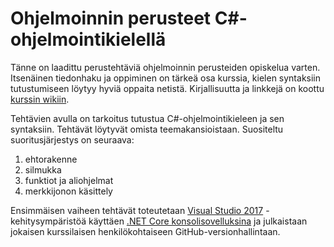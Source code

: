 # Ohjelmoinnin perusteet C#-ohjelmointikielellä

Tänne on laadittu perustehtäviä ohjelmoinnin perusteiden opiskelua varten. Itsenäinen tiedonhaku ja oppiminen on tärkeä osa kurssia, kielen syntaksiin tutustumiseen löytyy hyviä oppaita netistä. Kirjallisuutta ja linkkejä on koottu [kurssin wikiin](https://github.com/ekoodi/ekoodi-2/wiki/Ohjelmoinnin-perusteet). 

Tehtävien avulla on tarkoitus tutustua C#-ohjelmointikieleen ja sen syntaksiin. Tehtävät löytyvät omista teemakansioistaan.
Suositeltu suoritusjärjestys on seuraava:

1. ehtorakenne
2. silmukka
3. funktiot ja aliohjelmat
4. merkkijonon käsittely

Ensimmäisen vaiheen tehtävät toteutetaan [Visual Studio 2017](https://www.visualstudio.com/vs/) -kehitysympäristöä käyttäen [.NET Core konsolisovelluksina](https://docs.microsoft.com/en-us/dotnet/core/tutorials/with-visual-studio) ja julkaistaan jokaisen kurssilaisen henkilökohtaiseen GitHub-versionhallintaan.


